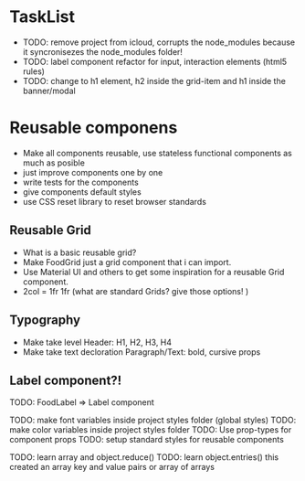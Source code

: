 # TaskList

- TODO: remove project from icloud, corrupts the node_modules because it syncronisezes the node_modules folder!
- TODO: label component refactor for input, interaction elements (html5 rules)
- TODO: change to h1 element, h2 inside the grid-item and h1 inside the banner/modal

# Reusable componens

- Make all components reusable, use stateless functional components as much as posible
- just improve components one by one
- write tests for the components
- give components default styles
- use CSS reset library to reset browser standards

## Reusable Grid

- What is a basic reusable grid?
- Make FoodGrid just a grid component that i can import.
- Use Material UI and others to get some inspiration for a reusable Grid component.
- 2col = 1fr 1fr (what are standard Grids? give those options! )

## Typography

- Make take level Header: H1, H2, H3, H4
- Make take text decloration Paragraph/Text: bold, cursive props

## Label component?!

TODO: FoodLabel => Label component

TODO: make font variables inside project styles folder (global styles)
TODO: make color variables inside project styles folder
TODO: Use prop-types for component props
TODO: setup standard styles for reusable components

TODO: learn array and object.reduce()
TODO: learn object.entries() this created an array key and value pairs or array of arrays

